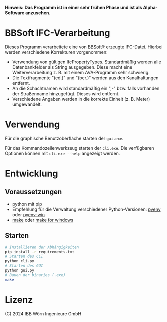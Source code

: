 **Hinweis: Das Programm ist in einer sehr frühen Phase und ist als Alpha-Software anzusehen.**

# BBSoft IFC-Verarbeitung

Dieses Programm verarbeitete eine von [BBSoft®](https://bbsoft.de/cont/cont_software.php) erzeugte IFC-Datei. Hierbei werden verschiedene Korrekturen vorgenommen:

- Verwendung von gültigen IfcPropertyTypes. Standardmäßig werden alle Datenbankfelder als String ausgegeben. Diese macht eine Weiterverarbeitung z. B. mit einem AVA-Programm sehr schwierig.
- Die Textfragmente "(ed.)" und "(ber.)" werden aus den Kanalhaltungen entfernt.
- An die Schachtnamen wird standardmäßig ein ",-" bzw. falls vorhanden der Straßenname hinzugefügt. Dieses wird entfernt.
- Verschiedene Angaben werden in die korrekte Einheit (z. B. Meter) umgewandelt.

# Verwendung

Für die graphische Benutzoberfläche starten der `gui.exe`.

Für das Kommandozeilenwerkzeug starten der `cli.exe`. Die verfügbaren Optionen können mit `cli.exe --help` angezeigt werden.

# Entwicklung

## Voraussetzungen

- python mit pip
- Empfehlung für die Verwaltung verschiedener Python-Versionen: [pyenv](https://github.com/pyenv/pyenv) oder [pyenv-win](https://github.com/pyenv-win/pyenv-win)
- [make](https://www.gnu.org/software/make/) oder [make for windows](https://gnuwin32.sourceforge.net/packages/make.htm)

## Starten

```bash
# Installieren der Abhängigkeiten
pip install -r requirements.txt
# Starten des CLI
python cli.py
# Starten des GUI
python gui.py
# Bauen der binaries (.exe)
make

```

# Lizenz

(C) 2024 IBB Wörn Ingenieure GmbH
